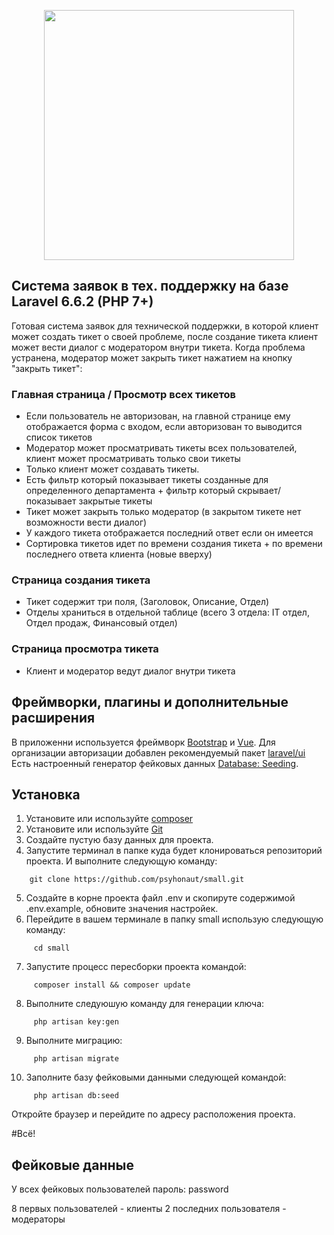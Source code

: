 <p align="center"><img src="https://res.cloudinary.com/dtfbvvkyp/image/upload/v1566331377/laravel-logolockup-cmyk-red.svg" width="400"></p>

## Система заявок в тех. поддержку на базе Laravel 6.6.2 (PHP 7+)

Готовая система заявок для технической поддержки, в которой клиент может создать тикет о своей проблеме, после создание тикета клиент может вести диалог с модератором внутри тикета. Когда проблема устранена, модератор может закрыть тикет нажатием на кнопку "закрыть тикет":

### Главная страница / Просмотр всех тикетов

- Если пользователь не авторизован, на главной странице ему отображается форма с входом, если авторизован то выводится список тикетов
- Модератор может просматривать тикеты всех пользователей, клиент может просматривать только свои тикеты
- Только клиент может создавать тикеты.
- Есть фильтр который показывает тикеты созданные для определенного департамента + фильтр который скрывает/показывает закрытые тикеты
- Тикет может закрыть только модератор (в закрытом тикете нет возможности вести диалог)
- У каждого тикета отображается последний ответ если он имеется
- Сортировка тикетов идет по времени создания тикета + по времени последнего ответа клиента (новые вверху)

### Страница создания тикета

- Тикет содержит три поля, (Заголовок, Описание, Отдел)
- Отделы храниться в отдельной таблице (всего 3 отдела: IT отдел, Отдел продаж, Финансовый отдел)

### Страница просмотра тикета

- Клиент и модератор ведут диалог внутри тикета


## Фреймворки, плагины и дополнительные расширения

В приложенни используется фреймворк [Bootstrap](https://getbootstrap.com) и [Vue](https://ru.vuejs.org).
Для организации авторизации добавлен рекомендуемый пакет [laravel/ui](https://laravel.com/docs/6.x/authentication#included-routing)
Есть настроенный генератор фейковых данных [Database: Seeding](https://laravel.com/docs/6.x/seeding).


## Установка

1. Установите или используйте [composer](https://getcomposer.org)
2. Установите или используйте [Git](https://git-scm.com/download)  
3. Создайте пустую базу данных для проекта.
4. Запустите терминал в папке куда будет клонироваться репозиторий проекта. И выполните следующую команду:
```
    git clone https://github.com/psyhonaut/small.git
```
5. Создайте в корне проекта файл .env и скопируте содержимой .env.example, обновите значения настройек.
6. Перейдите в вашем терминале в папку small использую следующую команду:
```
     cd small
```
7. Запустите процесс пересборки проекта командой:
```
     composer install && composer update
```
8. Выполните следуюшую команду для генерации ключа:
```
     php artisan key:gen
```
9. Выполните миграцию:
```
     php artisan migrate
```
10. Заполните базу фейковыми данными следующей командой:
```
     php artisan db:seed
```  
Откройте браузер и перейдите по адресу расположения проекта.

#Всё!


## Фейковые данные

У всех фейковых пользователей пароль: password

8 первых пользователей - клиенты
2 последних пользователя - модераторы
